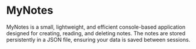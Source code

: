 # MyNotes
MyNotes is a small, lightweight, and efficient console-based application designed for creating, reading, and deleting notes. The notes are stored persistently in a JSON file, ensuring your data is saved between sessions.
